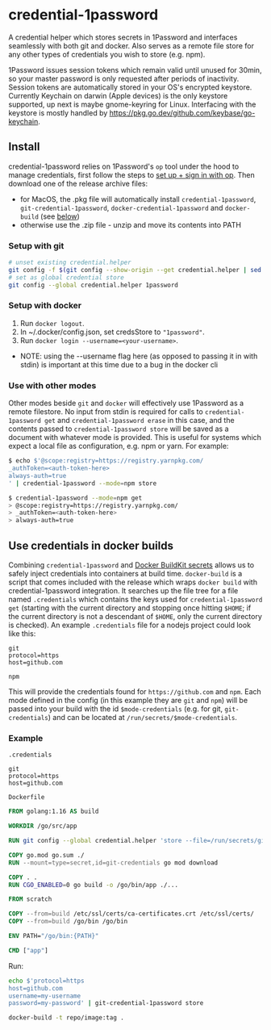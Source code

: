 # credential-1password

A credential helper which stores secrets in 1Password and interfaces seamlessly with both git and docker. Also serves as a remote file store for any other types of credentials you wish to store (e.g. npm).

1Password issues session tokens which remain valid until unused for 30min, so your master password is only requested after periods of inactivity. Session tokens are automatically stored in your OS's encrypted keystore. Currently Keychain on darwin (Apple devices) is the only keystore supported, up next is maybe gnome-keyring for Linux. Interfacing with the keystore is mostly handled by https://pkg.go.dev/github.com/keybase/go-keychain.

## Install
credential-1password relies on 1Password's `op` tool under the hood to manage credentials, first follow the steps to [set up + sign in with op](https://support.1password.com/command-line-getting-started). Then download one of the release archive files:
- for MacOS, the .pkg file will automatically install `credential-1password`, `git-credential-1password`, `docker-credential-1password` and `docker-build` (see [below](https://github.com/tlowerison/credential-1password/#use-credentials-in-docker-builds))
- otherwise use the .zip file - unzip and move its contents into PATH

### Setup with git
```sh
# unset existing credential.helper
git config -f $(git config --show-origin --get credential.helper | sed 's/file://' | sed 's/\t.*//') --unset credential.helper
# set as global credential store
git config --global credential.helper 1password
```

### Setup with docker
1. Run `docker logout`.
2. In ~/.docker/config.json, set credsStore to `"1password"`.
3. Run `docker login --username=<your-username>`.
  - NOTE: using the --username flag here (as opposed to passing it in with stdin) is important at this time due to a bug in the docker cli

### Use with other modes
Other modes beside `git` and `docker` will effectively use 1Password as a remote filestore. No input from stdin is required for calls to `credential-1password get` and `credential-1password erase` in this case, and the contents passed to `credential-1password store` will be saved as a document with whatever mode is provided. This is useful for systems which expect a local file as configuration, e.g. npm or yarn. For example:
```sh
$ echo $'@scope:registry=https://registry.yarnpkg.com/
_authToken=<auth-token-here>
always-auth=true
' | credential-1password --mode=npm store

$ credential-1password --mode=npm get
> @scope:registry=https://registry.yarnpkg.com/
> _authToken=<auth-token-here>
> always-auth=true
```

## Use credentials in docker builds
Combining `credential-1password` and [Docker BuildKit secrets](https://docs.docker.com/develop/develop-images/build_enhancements/#new-docker-build-secret-information) allows us to safely inject credentials into containers at build time. `docker-build` is a script that comes included with the release which wraps `docker build` with credential-1password integration. It searches up the file tree for a file named `.credentials` which contains the keys used for `credential-1password get` (starting with the current directory and stopping once hitting `$HOME`; if the current directory is not a descendant of `$HOME`, only the current directory is checked). An example `.credentials` file for a nodejs project could look like this:
```
git
protocol=https
host=github.com

npm
```

This will provide the credentials found for `https://github.com` and `npm`. Each mode defined in the config (in this example they are `git` and `npm`) will be passed into your build with the id `$mode-credentials` (e.g. for git, `git-credentials`) and can be located at `/run/secrets/$mode-credentials`.

### Example
`.credentials`
```
git
protocol=https
host=github.com
```

`Dockerfile`
```dockerfile
FROM golang:1.16 AS build

WORKDIR /go/src/app

RUN git config --global credential.helper 'store --file=/run/secrets/git-credentials'

COPY go.mod go.sum ./
RUN --mount=type=secret,id=git-credentials go mod download

COPY . .
RUN CGO_ENABLED=0 go build -o /go/bin/app ./...

FROM scratch

COPY --from=build /etc/ssl/certs/ca-certificates.crt /etc/ssl/certs/
COPY --from=build /go/bin /go/bin

ENV PATH="/go/bin:{PATH}"

CMD ["app"]
```

Run:
```sh
echo $'protocol=https
host=github.com
username=my-username
password=my-password' | git-credential-1password store

docker-build -t repo/image:tag .
```

